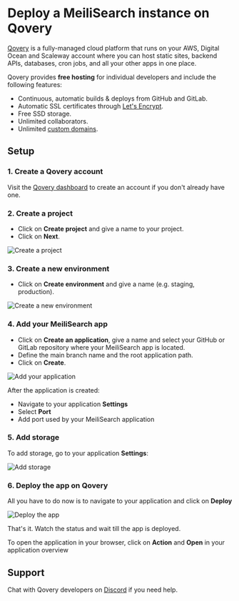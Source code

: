 # Deploy a MeiliSearch instance on Qovery

[Qovery](https://www.qovery.com) is a fully-managed cloud platform that runs on your AWS, Digital Ocean and Scaleway account where you can host static sites, backend APIs, databases, cron jobs, and all your other apps in one place.

Qovery provides **free hosting** for individual developers and include the following features:

* Continuous, automatic builds & deploys from GitHub and GitLab.
* Automatic SSL certificates through [Let's Encrypt](https://letsencrypt.org).
* Free SSD storage.
* Unlimited collaborators.
* Unlimited [custom domains](https://hub.qovery.com/docs/using-qovery/configuration/application/#domains).

## Setup

### 1. Create a Qovery account

Visit the [Qovery dashboard](https://start.qovery.com) to create an account if you don't already have one.

### 2. Create a project
* Click on **Create project** and give a name to your project.
* Click on **Next**.

![Create a project](https://hub.qovery.com/img/heroku/heroku-2.png)

### 3. Create a new environment

* Click on **Create environment** and give a name (e.g. staging, production).

![Create a new environment](https://hub.qovery.com/img/heroku/heroku-3.png)

### 4. Add your MeiliSearch app

* Click on **Create an application**, give a name and select your GitHub or GitLab repository where your MeiliSearch app is located.
* Define the main branch name and the root application path.
* Click on **Create**.

![Add your application](https://hub.qovery.com/img/rust/rust.png)

After the application is created:

* Navigate to your application **Settings**
* Select **Port**
* Add port used by your MeiliSearch application

### 5. Add storage

To add storage, go to your application **Settings**:

![Add storage](https://hub.qovery.com/img/add-storage.png)

### 6. Deploy the app on Qovery

All you have to do now is to navigate to your application and click on **Deploy**

![Deploy the app](https://hub.qovery.com/img/heroku/heroku-1.png)

That's it. Watch the status and wait till the app is deployed.

To open the application in your browser, click on **Action** and **Open** in your application overview

## Support

Chat with Qovery developers on [Discord](https://discord.qovery.com) if you need help.
